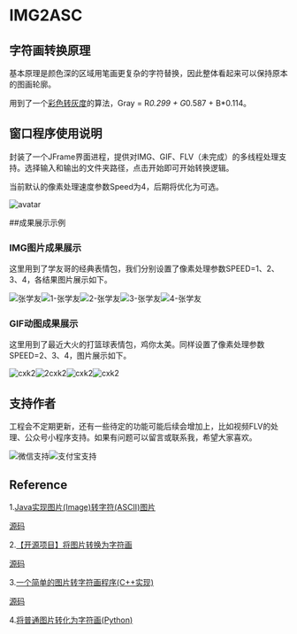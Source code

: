 # IMG2ASC

## 字符画转换原理

基本原理是颜色深的区域用笔画更复杂的字符替换，因此整体看起来可以保持原本的图画轮廓。

用到了一个[彩色转灰度](https://blog.csdn.net/xdrt81y/article/details/8289963)的算法，Gray = R*0.299 + G*0.587 + B*0.114。

## 窗口程序使用说明

封装了一个JFrame界面进程，提供对IMG、GIF、FLV（未完成）的多线程处理支持。选择输入和输出的文件夹路径，点击开始即可开始转换逻辑。

当前默认的像素处理速度参数Speed为4，后期将优化为可选。

![avatar](./doc/JFrame.png)

##成果展示示例

### IMG图片成果展示

这里用到了学友哥的经典表情包，我们分别设置了像素处理参数SPEED=1、2、3、4，各结果图片展示如下。

![张学友](./doc/张学友.png)![1-张学友](./doc/1-张学友.png)![2-张学友](./doc/2-张学友.png)![3-张学友](./doc/3-张学友.png)![4-张学友](./doc/4-张学友.png)

### GIF动图成果展示

这里用到了最近大火的打篮球表情包，鸡你太美。同样设置了像素处理参数SPEED=2、3、4，图片展示如下。

![cxk2](./doc/cxk2.gif)![2cxk2](./doc/2cxk2.gif)![cxk2](./doc/3cxk2.gif)![cxk2](./doc/3cxk2.gif)

## 支持作者

工程会不定期更新，还有一些待定的功能可能后续会增加上，比如视频FLV的处理、公众号小程序支持。如果有问题可以留言或联系我，希望大家喜欢。

![微信支持](./doc/wechat.jpg)![支付宝支持](./doc/alipay.jpg)

## Reference

1.[Java实现图片(Image)转字符(ASCII)图片](https://my.oschina.net/xshuai/blog/1927629)

[源码](https://gitee.com/xshuai/imagetool)


2.[【开源项目】将图片转换为字符画](https://www.cnblogs.com/xiaoxi666/archive/2018/02/18/8452717.html)

[源码](https://github.com/xiaoxi666/Img2AsciiVision)


3.[一个简单的图片转字符画程序(C++实现)](https://www.jianshu.com/p/1f58a0ebf5d9)

[源码](https://github.com/Sundae97/Image2Characters)


4.[将普通图片转化为字符画(Python)](https://blog.csdn.net/Shreck66/article/details/51464843)
